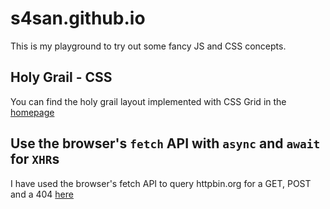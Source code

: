 # s4san.github.io
This is my playground to try out some fancy JS and CSS concepts.

## Holy Grail - CSS
You can find the holy grail layout implemented with CSS Grid in the [homepage](https://s4san.github.io)

## Use the browser's `fetch` API with `async` and `await` for `XHR`s
I have used the browser's fetch API to query httpbin.org for a GET, POST and a 404 [here](https://s4san.github.io/fetch-with-async-await)
